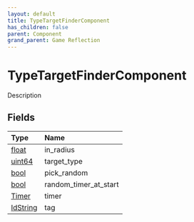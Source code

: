 ```yaml
---
layout: default
title: TypeTargetFinderComponent
has_children: false
parent: Component
grand_parent: Game Reflection
---
```

# TypeTargetFinderComponent
Description 

## Fields

| Type | Name |
|:----------|:--------------|
| [float](/riftbreaker-wiki/docs/game-reflection/components/float/) | in_radius |
| [uint64](/riftbreaker-wiki/docs/game-reflection/components/uint64/) | target_type |
| [bool](/riftbreaker-wiki/docs/game-reflection/components/bool/) | pick_random |
| [bool](/riftbreaker-wiki/docs/game-reflection/components/bool/) | random_timer_at_start |
| [Timer](/riftbreaker-wiki/docs/game-reflection/classes/timer/) | timer |
| [IdString](/riftbreaker-wiki/docs/game-reflection/components/id_string/) | tag |

